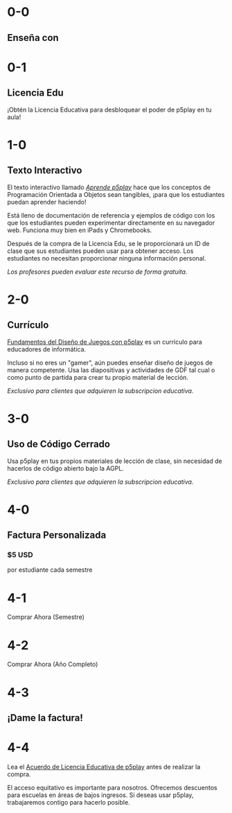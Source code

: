 # 0-0

## Enseña con

# 0-1

## Licencia Edu

¡Obtén la Licencia Educativa para desbloquear el poder de p5play en tu aula!

# 1-0

## Texto Interactivo

El texto interactivo llamado [_Aprende p5play_](../learn) hace que los conceptos de Programación Orientada a Objetos sean tangibles, ¡para que los estudiantes puedan aprender haciendo!

Está lleno de documentación de referencia y ejemplos de código con los que los estudiantes pueden experimentar directamente en su navegador web. Funciona muy bien en iPads y Chromebooks.

Después de la compra de la Licencia Edu, se le proporcionará un ID de clase que sus estudiantes pueden usar para obtener acceso. Los estudiantes no necesitan proporcionar ninguna información personal.

_Los profesores pueden evaluar este recurso de forma gratuita._

# 2-0

## Currículo

[Fundamentos del Diseño de Juegos con p5play](https://drive.google.com/drive/folders/1IhB6eEEABuGAe3eNEc0-SG0VujDZVDXA) es un currículo para educadores de informática.

Incluso si no eres un "gamer", aún puedes enseñar diseño de juegos de manera competente. Usa las diapositivas y actividades de GDF tal cual o como punto de partida para crear tu propio material de lección.

_Exclusivo para clientes que adquieren la subscripcion educativa._

# 3-0

## Uso de Código Cerrado

Usa p5play en tus propios materiales de lección de clase, sin necesidad de hacerlos de código abierto bajo la AGPL.

_Exclusivo para clientes que adquieren la subscripcion educativa._

# 4-0

## Factura Personalizada

### $5 USD

por estudiante cada semestre

# 4-1

Comprar Ahora (Semestre)

# 4-2

Comprar Ahora (Año Completo)

# 4-3

## ¡Dame la factura!

# 4-4

Lea el [Acuerdo de Licencia Educativa de p5play](https://github.com/quinton-ashley/p5play-web/blob/main/teach/EDU_LICENSE.md) antes de realizar la compra.

El acceso equitativo es importante para nosotros. Ofrecemos descuentos para escuelas en áreas de bajos ingresos. Si deseas usar p5play, trabajaremos contigo para hacerlo posible.
